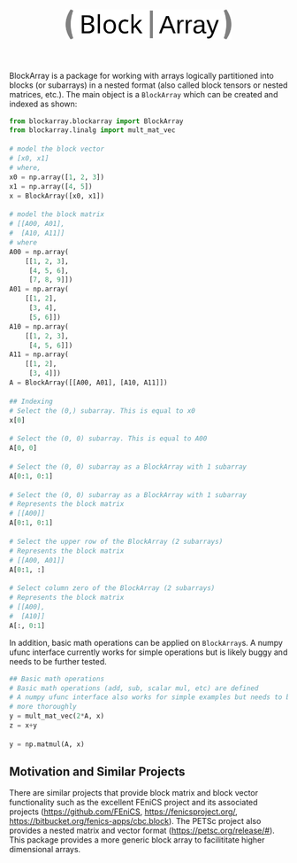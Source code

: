 <h1 align="center">
<img src="docs/source/logo/blockarray_logo.svg" width="300">
</h1><br>

BlockArray is a package for working with arrays logically partitioned into blocks (or subarrays) in a nested format (also called block tensors or nested matrices, etc.). The main object is a `BlockArray` which can be created and indexed as shown:
```python
from blockarray.blockarray import BlockArray
from blockarray.linalg import mult_mat_vec

# model the block vector
# [x0, x1]
# where,
x0 = np.array([1, 2, 3])
x1 = np.array([4, 5])
x = BlockArray([x0, x1])

# model the block matrix
# [[A00, A01],
#  [A10, A11]]
# where
A00 = np.array(
    [[1, 2, 3],
     [4, 5, 6],
     [7, 8, 9]])
A01 = np.array(
    [[1, 2],
     [3, 4],
     [5, 6]])
A10 = np.array(
    [[1, 2, 3],
     [4, 5, 6]])
A11 = np.array(
    [[1, 2],
     [3, 4]])
A = BlockArray([[A00, A01], [A10, A11]])

## Indexing
# Select the (0,) subarray. This is equal to x0
x[0] 

# Select the (0, 0) subarray. This is equal to A00
A[0, 0] 

# Select the (0, 0) subarray as a BlockArray with 1 subarray
A[0:1, 0:1] 

# Select the (0, 0) subarray as a BlockArray with 1 subarray
# Represents the block matrix
# [[A00]]
A[0:1, 0:1] 

# Select the upper row of the BlockArray (2 subarrays)
# Represents the block matrix
# [[A00, A01]]
A[0:1, :] 

# Select column zero of the BlockArray (2 subarrays)
# Represents the block matrix
# [[A00],
#  [A10]]
A[:, 0:1] 
```

In addition, basic math operations can be applied on `BlockArray`s. A numpy ufunc interface currently works for simple operations but is likely buggy and needs to be further tested.
```python
## Basic math operations
# Basic math operations (add, sub, scalar mul, etc) are defined
# A numpy ufunc interface also works for simple examples but needs to be tested 
# more thoroughly
y = mult_mat_vec(2*A, x)
z = x+y

y = np.matmul(A, x)
```

## Motivation and Similar Projects

There are similar projects that provide block matrix and block vector functionality such as the excellent FEniCS project and its associated projects (https://github.com/FEniCS, https://fenicsproject.org/, https://bitbucket.org/fenics-apps/cbc.block). The PETSc project also provides a nested matrix and vector format (https://petsc.org/release/#). This package provides a more generic block array to facilititate higher dimensional arrays.
